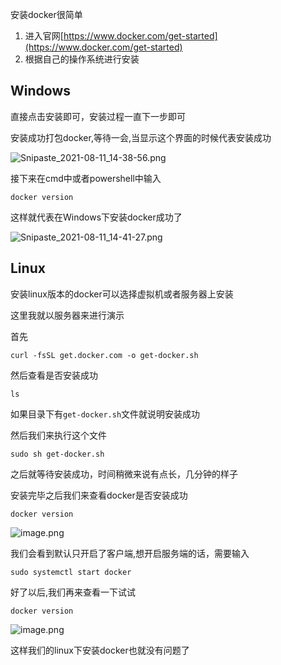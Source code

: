 安装docker很简单
1.  进入官网[https://www.docker.com/get-started](https://www.docker.com/get-started)
2.  根据自己的操作系统进行安装

## Windows

直接点击安装即可，安装过程一直下一步即可

安装成功打包docker,等待一会,当显示这个界面的时候代表安装成功

![Snipaste_2021-08-11_14-38-56.png](https://img12.360buyimg.com/ddimg/jfs/t1/192121/20/17713/50802/61137095E2351dc0a/54341b5f74619cab.png)

接下来在cmd中或者powershell中输入

```shell
docker version
```

这样就代表在Windows下安装docker成功了

![Snipaste_2021-08-11_14-41-27.png](https://img13.360buyimg.com/ddimg/jfs/t1/196622/15/17609/38399/61137126E9232f68f/13a997ee2e6d36ba.png)

## Linux

安装linux版本的docker可以选择虚拟机或者服务器上安装

这里我就以服务器来进行演示

首先

```shell
curl -fsSL get.docker.com -o get-docker.sh
```

然后查看是否安装成功

```shell
ls
```

如果目录下有`get-docker.sh`文件就说明安装成功

然后我们来执行这个文件

```shell
sudo sh get-docker.sh
```

之后就等待安装成功，时间稍微来说有点长，几分钟的样子

安装完毕之后我们来查看docker是否安装成功

```shell
docker version
```

![image.png](https://img13.360buyimg.com/ddimg/jfs/t1/206103/21/1023/30114/61153e02Ef9e184b0/b55d178d9aca7284.png)

我们会看到默认只开启了客户端,想开启服务端的话，需要输入

```shell
sudo systemctl start docker
```

好了以后,我们再来查看一下试试

```shell
docker version
```

![image.png](https://img12.360buyimg.com/ddimg/jfs/t1/187868/30/17984/83639/61153e5cE601f280f/3cf9dbd6bd3e85d7.png)

这样我们的linux下安装docker也就没有问题了